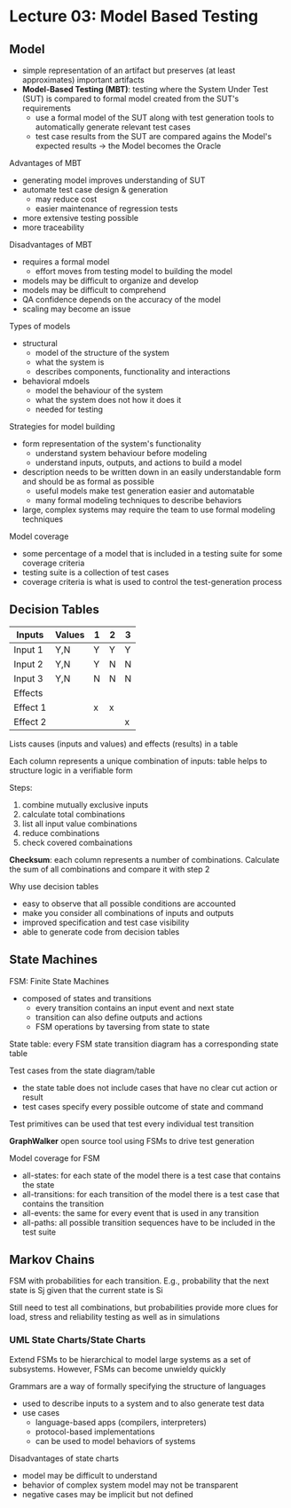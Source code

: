 # Lecture 03: Model Based Testing

## Model

- simple representation of an artifact but preserves (at least approximates) important artifacts
- **Model-Based Testing (MBT)**: testing where the System Under Test (SUT) is compared to formal model created from the SUT's requirements
  - use a formal model of the SUT along with test generation tools to automatically generate relevant test cases
  - test case results from the SUT are compared agains the Model's expected results -> the Model becomes the Oracle

Advantages of MBT

- generating model improves understanding of SUT
- automate test case design & generation
  - may reduce cost
  - easier maintenance of regression tests
- more extensive testing possible
- more traceability

Disadvantages of MBT

- requires a formal model
  - effort moves from testing model to building the model
- models may be difficult to organize and develop
- models may be difficult to comprehend
- QA confidence depends on the accuracy of the model
- scaling may become an issue

Types of models

- structural
  - model of the structure of the system
  - what the system is
  - describes components, functionality and interactions
- behavioral mdoels
  - model the behaviour of the system
  - what the system does not how it does it
  - needed for testing

Strategies for model building

- form representation of the system's functionality
  - understand system behaviour before modeling
  - understand inputs, outputs, and actions to build a model
- description needs to be written down in an easily understandable form and should be as formal as possible
  - useful models make test generation easier and automatable
  - many formal modeling techniques to describe behaviors
- large, complex systems may require the team to use formal modeling techniques

Model coverage

- some percentage of a model that is included in a testing suite for some coverage criteria
- testing suite is a collection of test cases
- coverage criteria is what is used to control the test-generation process

## Decision Tables

|Inputs|Values|1|2|3|
|------|------|-|-|-|
|Input 1|Y,N|Y|Y|Y|
|Input 2|Y,N|Y|N|N|
|Input 3|Y,N|N|N|N|
|Effects||||
|Effect 1||x|x||
|Effect 2||||x|

Lists causes (inputs and values) and effects (results) in a table

Each column represents a unique combination of inputs: table helps to structure logic in a verifiable form

Steps:

1. combine mutually exclusive inputs
2. calculate total combinations
3. list all input value combinations
4. reduce combinations
5. check covered combainations

**Checksum**: each column represents a number of combinations. Calculate the sum of all combinations and compare it with step 2

Why use decision tables

- easy to observe that all possible conditions are accounted
- make you consider all combinations of inputs and outputs
- improved specification and test case visibility
- able to generate code from decision tables

## State Machines

FSM: Finite State Machines

- composed of states and transitions
  - every transition contains an input event and next state
  - transition can also define outputs and actions
  - FSM operations by taversing from state to state

State table: every FSM state transition diagram has a corresponding state table

Test cases from the state diagram/table

- the state table does not include cases that have no clear cut action or result
- test cases specify every possible outcome of state and command

Test primitives can be used that test every individual test transition

**GraphWalker** open source tool using FSMs to drive test generation

Model coverage for FSM

- all-states: for each state of the model there is a test case that contains the state
- all-transitions: for each transition of the model there is a test case that contains the transition
- all-events: the same for every event that is used in any transition
- all-paths: all possible transition sequences have to be included in the test suite

## Markov Chains

FSM with probabilities for each transition. E.g., probability that the next state is Sj given that the current state is Si

Still need to test all combinations, but probabilities provide more clues for load, stress and reliability testing as well as in simulations

### UML State Charts/State Charts

Extend FSMs to be hierarchical to model large systems as a set of subsystems. However, FSMs can become unwieldy quickly

Grammars are a way of formally specifying the structure of languages

- used to describe inputs to a system and to also generate test data
- use cases
  - language-based apps (compilers, interpreters)
  - protocol-based implementations
  - can be used to model behaviors of systems

Disadvantages of state charts

- model may be difficult to understand
- behavior of complex system model may not be transparent
- negative cases may be implicit but not defined
